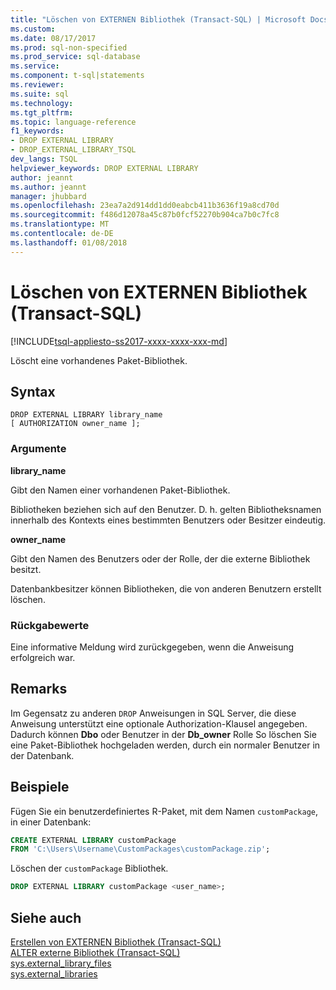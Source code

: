 ```yaml
---
title: "Löschen von EXTERNEN Bibliothek (Transact-SQL) | Microsoft Docs"
ms.custom: 
ms.date: 08/17/2017
ms.prod: sql-non-specified
ms.prod_service: sql-database
ms.service: 
ms.component: t-sql|statements
ms.reviewer: 
ms.suite: sql
ms.technology: 
ms.tgt_pltfrm: 
ms.topic: language-reference
f1_keywords:
- DROP EXTERNAL LIBRARY
- DROP_EXTERNAL_LIBRARY_TSQL
dev_langs: TSQL
helpviewer_keywords: DROP EXTERNAL LIBRARY
author: jeannt
ms.author: jeannt
manager: jhubbard
ms.openlocfilehash: 23ea7a2d914dd1dd0eabcb411b3636f19a8cd70d
ms.sourcegitcommit: f486d12078a45c87b0fcf52270b904ca7b0c7fc8
ms.translationtype: MT
ms.contentlocale: de-DE
ms.lasthandoff: 01/08/2018
---
```

# <a name="drop-external-library-transact-sql"></a>Löschen von EXTERNEN Bibliothek (Transact-SQL)  
[!INCLUDE[tsql-appliesto-ss2017-xxxx-xxxx-xxx-md](../../includes/tsql-appliesto-ss2017-xxxx-xxxx-xxx-md.md)]

Löscht eine vorhandenes Paket-Bibliothek.

## <a name="syntax"></a>Syntax  

```
DROP EXTERNAL LIBRARY library_name  
[ AUTHORIZATION owner_name ];  
```

### <a name="arguments"></a>Argumente

**library_name**

Gibt den Namen einer vorhandenen Paket-Bibliothek.

Bibliotheken beziehen sich auf den Benutzer. D. h. gelten Bibliotheksnamen innerhalb des Kontexts eines bestimmten Benutzers oder Besitzer eindeutig.

**owner_name**

Gibt den Namen des Benutzers oder der Rolle, der die externe Bibliothek besitzt.

Datenbankbesitzer können Bibliotheken, die von anderen Benutzern erstellt löschen.

### <a name="return-values"></a>Rückgabewerte

Eine informative Meldung wird zurückgegeben, wenn die Anweisung erfolgreich war.

## <a name="remarks"></a>Remarks

Im Gegensatz zu anderen `DROP` Anweisungen in SQL Server, die diese Anweisung unterstützt eine optionale Authorization-Klausel angegeben. Dadurch können **Dbo** oder Benutzer in der **Db_owner** Rolle So löschen Sie eine Paket-Bibliothek hochgeladen werden, durch ein normaler Benutzer in der Datenbank.

## <a name="examples"></a>Beispiele

Fügen Sie ein benutzerdefiniertes R-Paket, mit dem Namen `customPackage`, in einer Datenbank:

```sql
CREATE EXTERNAL LIBRARY customPackage 
FROM 'C:\Users\Username\CustomPackages\customPackage.zip';
```

Löschen der `customPackage` Bibliothek.

```sql
DROP EXTERNAL LIBRARY customPackage <user_name>;
```

## <a name="see-also"></a>Siehe auch  
[Erstellen von EXTERNEN Bibliothek (Transact-SQL)](create-external-library-transact-sql.md)  
[ALTER externe Bibliothek (Transact-SQL)](alter-external-library-transact-sql.md)  
[sys.external_library_files](../../relational-databases/system-catalog-views/sys-external-library-files-transact-sql.md)  
[sys.external_libraries](../../relational-databases/system-catalog-views/sys-external-libraries-transact-sql.md)  

